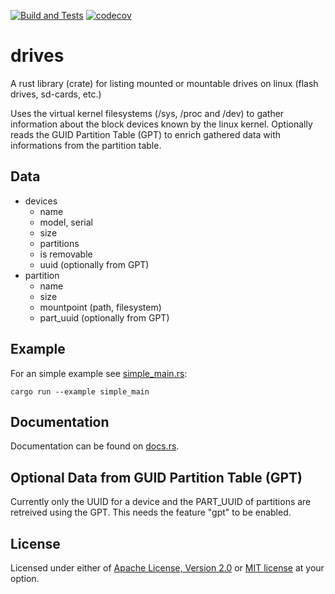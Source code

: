 [![Build and Tests](https://github.com/sorcerersr/drives/actions/workflows/build_and_test.yml/badge.svg)](https://github.com/sorcerersr/drives/actions/workflows/build_and_test.yml)
[![codecov](https://codecov.io/gh/sorcerersr/drives/branch/main/graph/badge.svg?token=4ATZX63FP6)](https://codecov.io/gh/sorcerersr/drives)

# drives

A rust library (crate) for listing mounted or mountable drives on linux (flash drives, sd-cards, etc.)

Uses the virtual kernel filesystems (/sys, /proc and /dev) to gather information about the block devices known by the linux kernel.
Optionally reads the GUID Partition Table (GPT) to enrich gathered data with informations from the partition table.

## Data

* devices
  * name
  * model, serial
  * size
  * partitions
  * is removable
  * uuid (optionally from GPT)
* partition
  * name
  * size
  * mountpoint (path, filesystem)
  * part_uuid (optionally from GPT)

## Example

For an simple example see [simple_main.rs](examples/simple_main.rs):

```
cargo run --example simple_main
```

## Documentation

Documentation can be found on [docs.rs](https://docs.rs/drives/latest/drives/).

## Optional Data from GUID Partition Table (GPT)

Currently only the UUID for a device and the PART_UUID of partitions are retreived using the GPT. This needs the feature "gpt" to be enabled.

## License


Licensed under either of <a href="LICENSE-APACHE">Apache License, Version
2.0</a> or <a href="LICENSE-MIT">MIT license</a> at your option.

